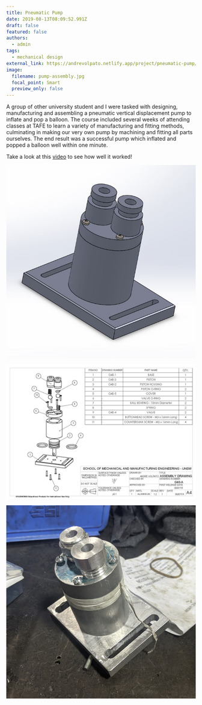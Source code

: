 ```yaml
---
title: Pneumatic Pump
date: 2019-08-13T08:09:52.991Z
draft: false
featured: false
authors:
  - admin
tags:
  - mechanical design
external_link: https://andrevolpato.netlify.app/project/pneumatic-pump/
image:
  filename: pump-assembly.jpg
  focal_point: Smart
  preview_only: false
---
```

A group of other university student and I were tasked with designing, manufacturing and assembling a pneumatic vertical displacement pump to inflate and pop a balloon. The course included several weeks of attending classes at TAFE to learn a variety of manufacturing and fitting methods, culminating in making our very own pump by machining and fitting all parts ourselves. The end result was a successful pump which inflated and popped a balloon well within one minute.

Take a look at this [video](https://youtu.be/EVq0-BA2mTg) to see how well it worked!

![](pump-assembly.jpg)

![](pump-exploded-view.jpg)

![](pump-photo.jpg)